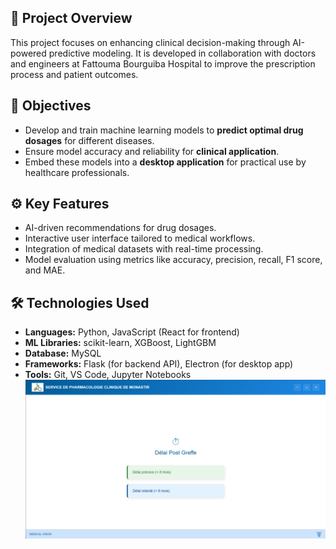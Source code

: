 ## 📌 Project Overview
This project focuses on enhancing clinical decision-making through AI-powered predictive modeling. It is developed in collaboration with doctors and engineers at Fattouma Bourguiba Hospital to improve the prescription process and patient outcomes.

## 🧠 Objectives
- Develop and train machine learning models to **predict optimal drug dosages** for different diseases.
- Ensure model accuracy and reliability for **clinical application**.
- Embed these models into a **desktop application** for practical use by healthcare professionals.

## ⚙️ Key Features
- AI-driven recommendations for drug dosages.
- Interactive user interface tailored to medical workflows.
- Integration of medical datasets with real-time processing.
- Model evaluation using metrics like accuracy, precision, recall, F1 score, and MAE.

## 🛠 Technologies Used
- **Languages:** Python, JavaScript (React for frontend)
- **ML Libraries:** scikit-learn, XGBoost, LightGBM
- **Database:** MySQL 
- **Frameworks:** Flask (for backend API), Electron (for desktop app)
- **Tools:** Git, VS Code, Jupyter Notebooks
  ![](pharma.png)
